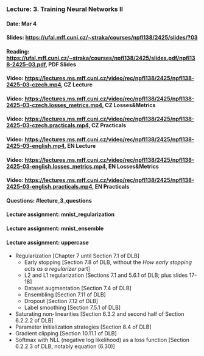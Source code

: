 ### Lecture: 3. Training Neural Networks II
#### Date: Mar 4
#### Slides: https://ufal.mff.cuni.cz/~straka/courses/npfl138/2425/slides/?03
#### Reading: https://ufal.mff.cuni.cz/~straka/courses/npfl138/2425/slides.pdf/npfl138-2425-03.pdf, PDF Slides
#### Video: https://lectures.ms.mff.cuni.cz/video/rec/npfl138/2425/npfl138-2425-03-czech.mp4, CZ Lecture
#### Video: https://lectures.ms.mff.cuni.cz/video/rec/npfl138/2425/npfl138-2425-03-czech.losses_metrics.mp4, CZ Losses&Metrics
#### Video: https://lectures.ms.mff.cuni.cz/video/rec/npfl138/2425/npfl138-2425-03-czech.practicals.mp4, CZ Practicals
#### Video: https://lectures.ms.mff.cuni.cz/video/rec/npfl138/2425/npfl138-2425-03-english.mp4, EN Lecture
#### Video: https://lectures.ms.mff.cuni.cz/video/rec/npfl138/2425/npfl138-2425-03-english.losses_metrics.mp4, EN Losses&Metrics
#### Video: https://lectures.ms.mff.cuni.cz/video/rec/npfl138/2425/npfl138-2425-03-english.practicals.mp4, EN Practicals
#### Questions: #lecture_3_questions
#### Lecture assignment: mnist_regularization
#### Lecture assignment: mnist_ensemble
#### Lecture assignment: uppercase

- Regularization [Chapter 7 until Section 7.1 of DLB]
  - Early stopping [Section 7.8 of DLB, without the _How early stopping acts as a regularizer_ part]
  - L2 and L1 regularization [Sections 7.1 and 5.6.1 of DLB; plus slides 17-18]
  - Dataset augmentation [Section 7.4 of DLB]
  - Ensembling [Section 7.11 of DLB]
  - Dropout [Section 7.12 of DLB]
  - Label smoothing [Section 7.5.1 of DLB]
- Saturating non-linearities [Section 6.3.2 and second half of Section 6.2.2.2 of DLB]
- Parameter initialization strategies [Section 8.4 of DLB]
- Gradient clipping [Section 10.11.1 of DLB]
- Softmax with NLL (negative log likelihood) as a loss function [Section 6.2.2.3 of DLB, notably equation (6.30)]
